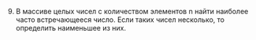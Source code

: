 9. В массиве целых чисел с количеством элементов n найти наиболее часто встречающееся число. Если таких
чисел несколько, то определить наименьшее из них.
